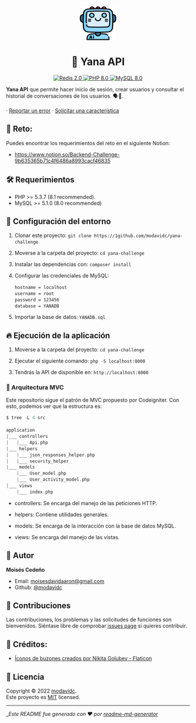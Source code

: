 <p align="center">
  <a href="https://github.com/modavidc">
    <img alt="Zip Codes API logo" src="assets/uploads/img/robot.png" width="100px" height="92px"/>
  </a>
</p>

<h1 align="center">
  🤖 Yana API
</h1>

<p align="center">
    <a href="#">
        <img src="https://img.shields.io/badge/Redis-3.1-red.svg?style=flat-square&logo=codeigniter" alt="Redis 2.0"/>
    </a>
    <a href="#">
        <img src="https://img.shields.io/badge/php-8.1-blue.svg?style=flat-square&logo=php" alt="PHP 8.0"/>
    </a>
    <a href="#">
        <img src="https://img.shields.io/badge/MySQL-8.0-white.svg?style=flat-square&logo=mysql" alt="MySQL 8.0"/>
    </a>
</a>
</p>

<p align="center">

<strong>Yana API</strong> que permite hacer inicio de sesión, crear usuarios y consultar el historial de conversaciones de los usuarios. 🗣️🤖.
<br />
<br />
·
<a href="https://github.com/modavidc/yana-challenge/issues">Reportar un error</a>
·
<a href="https://github.com/modavidc/yana-challenge/issues">Solicitar una característica</a>

</p>

## 💪 Reto:

Puedes encontrar los requerimientos del reto en el siguiente Notion: 

- https://www.notion.so/Backend-Challenge-9b635365b71c4f6486a8993cacf46835

## 🛠️ Requerimientos

- PHP >= 5.3.7 (8.1 recommended).
- MySQL >= 5.1.0 (8.0 recommended)

## 🚀 Configuración del entorno

1. Clonar este proyecto: `git clone https://1github.com/modavidc/yana-challenge`
2. Moverse a la carpeta del proyecto: `cd yana-challenge`
3. Instalar las dependencias con: `composer install`
4. Configurar las credenciales de MySQL:

    `hostname = localhost` <br>
    `username = root` <br>
    `password = 123456` <br>
    `database = YANADB`
5. Importar la base de datos: `YANADB.sql` 

## 🔥 Ejecución de la aplicación

1. Moverse a la carpeta del proyecto: `cd yana-challenge`

2. Ejecutar el siguiente comando:
    `php -S localhost:8000`

3. Tendrás la API de disponible en:
    `http://localhost:8000`

### 🎯 Arquitectura MVC

Este repositorio sigue el patrón de MVC propuesto por Codeigniter. Con esto, podemos ver que la estructura es:

```scala
$ tree -L 4 src

application
|___ controllers
|   |___ Api.php
|___ helpers
|   |___ json_responses_helper.php
|   |___ security_helper
|___ models
    |___ User_model.php
    |___ User_activity_model.php
|___ views
    |___ index.php
```

- controllers: Se encarga del manejo de las peticiones HTTP. 

- helpers: Contiene utilidades generales. 

- models: Se encarga de la interacción con la base de datos MySQL. 

- views: Se encarga del manejo de las vistas. 

## 👤 Autor

**Moisés Cedeño**

-   Email: [moisesdavidaaron@gmail.com](mailto:moisesdavidaaron@gmail.com)
-   Github: [@modavidc](https://github.com/modavidc)

## 🤝 Contribuciones

Las contribuciones, los problemas y las solicitudes de funciones son bienvenidos. Siéntase libre de comprobar [issues page](https://github.com/modavidc/yana-challenge/issues) si quieres contribuir.<br />


## 🧑 Créditos:

-   [Íconos de buzones creados por Nikita Golubev - Flaticon](https://www.flaticon.com/free-icons/robot)

## 📝 Licencia

Copyright © 2022 [modavidc](https://github.com/modavidc).<br />
Este proyecto es [MIT](https://github.com/kefranabg/readme-md-generator/blob/master/LICENSE) licensed.

---

__Este README fue generado con ❤️ por [readme-md-generator](https://github.com/kefranabg/readme-md-generator)_
